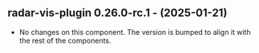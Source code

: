   ## radar-vis-plugin 0.26.0-rc.1 - (2025-01-21)
  
  * No changes on this component. The version is bumped to align it
    with the rest of the components.
